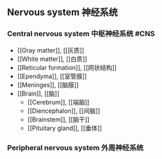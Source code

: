 ## Nervous system 神经系统
### Central nervous system 中枢神经系统 #CNS 

- [[​​Gray matter]], [[灰质]]
- [[White matter]], [[白质]]
- [[Reticular formation]], [[网状结构]]
- [[Ependyma]], [[室管膜]]
- [[Meninges]], [[脑膜]]
- [[Brain]], [[脑]]
	- [[Cerebrum]], [[端脑]]
	- [[Diencephalon]], [[间脑]]
	- [[Brainstem]], [[脑干]]
	- [[Pituitary gland]], [[垂体]]
### Peripheral nervous system 外周神经系统

